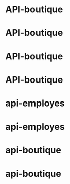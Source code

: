 # API-boutique
# API-boutique
# API-boutique
# API-boutique
# api-employes
# api-employes
# api-boutique
# api-boutique
